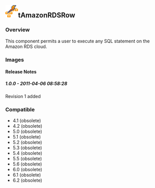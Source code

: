 ## <img src='./logo.jpg' width='40' height='40'>tAmazonRDSRow

### Overview
This component permits a user to execute any SQL statement on the Amazon RDS cloud. 
### Images




#### Release Notes

##### 1.0.0 - 2011-04-06 08:58:28
Revision 1 added
### Compatible
 -  4.1 (obsolete)
 -   4.2 (obsolete)
 -   5.0 (obsolete)
 -   5.1 (obsolete)
 -   5.2 (obsolete)
 -   5.3 (obsolete)
 -   5.4 (obsolete)
 -   5.5 (obsolete)
 -   5.6 (obsolete)
 -   6.0 (obsolete)
 -   6.1 (obsolete)
 -   6.2 (obsolete)